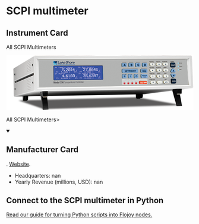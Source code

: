 
# SCPI multimeter

## Instrument Card

<div className="flex">

<div>

All SCPI Multimeters

</div>

![](./SCPI-multimeter.jpg)

</div>

All SCPI Multimeters>

<details open>
<summary><h2>Manufacturer Card</h2></summary>

. <a href="https://en.wikipedia.org/wiki/Standard_Commands_for_Programmable_Instruments">Website</a>.

<ul>
  <li>Headquarters: nan</li>
  <li>Yearly Revenue (millions, USD): nan</li>
</ul>
</details>

## Connect to the SCPI multimeter in Python

[Read our guide for turning Python scripts into Flojoy nodes.](https://docs.flojoy.ai/custom-nodes/creating-custom-node/)


